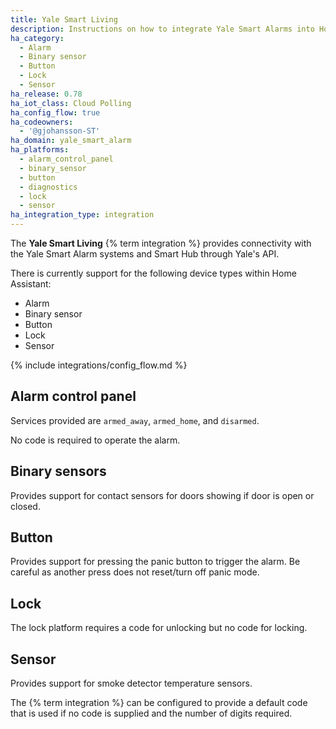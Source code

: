 ```yaml
---
title: Yale Smart Living
description: Instructions on how to integrate Yale Smart Alarms into Home Assistant.
ha_category:
  - Alarm
  - Binary sensor
  - Button
  - Lock
  - Sensor
ha_release: 0.78
ha_iot_class: Cloud Polling
ha_config_flow: true
ha_codeowners:
  - '@gjohansson-ST'
ha_domain: yale_smart_alarm
ha_platforms:
  - alarm_control_panel
  - binary_sensor
  - button
  - diagnostics
  - lock
  - sensor
ha_integration_type: integration
---
```


The **Yale Smart Living** {% term integration %} provides connectivity with the Yale Smart Alarm systems and Smart Hub through Yale's API.

There is currently support for the following device types within Home Assistant:

- Alarm
- Binary sensor
- Button
- Lock
- Sensor

{% include integrations/config_flow.md %}

## Alarm control panel

Services provided are `armed_away`, `armed_home`, and `disarmed`.

No code is required to operate the alarm.

## Binary sensors

Provides support for contact sensors for doors showing if door is open or closed.

## Button

Provides support for pressing the panic button to trigger the alarm. Be careful as another press does not reset/turn off panic mode.

## Lock

The lock platform requires a code for unlocking but no code for locking.

## Sensor

Provides support for smoke detector temperature sensors.

The {% term integration %} can be configured to provide a default code that is used if no code is supplied and the number of digits required.

